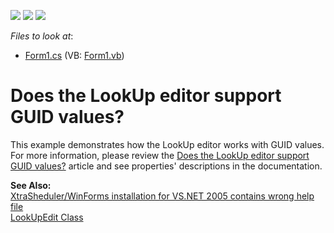 <!-- default badges list -->
![](https://img.shields.io/endpoint?url=https://codecentral.devexpress.com/api/v1/VersionRange/128618588/10.1.6%2B)
[![](https://img.shields.io/badge/Open_in_DevExpress_Support_Center-FF7200?style=flat-square&logo=DevExpress&logoColor=white)](https://supportcenter.devexpress.com/ticket/details/E720)
[![](https://img.shields.io/badge/📖_How_to_use_DevExpress_Examples-e9f6fc?style=flat-square)](https://docs.devexpress.com/GeneralInformation/403183)
<!-- default badges end -->
<!-- default file list -->
*Files to look at*:

* [Form1.cs](./CS/Form1.cs) (VB: [Form1.vb](./VB/Form1.vb))
<!-- default file list end -->
# Does the LookUp editor support GUID values?


<p>This example demonstrates how the LookUp editor works with GUID values. For more information, please review the <a href="https://www.devexpress.com/Support/Center/p/A529">Does the LookUp editor support GUID values?</a> article and see properties' descriptions in the documentation.</p>
<p><strong>See Also:</strong><br /><a href="https://www.devexpress.com/Support/Center/p/A603">XtraSheduler/WinForms installation for VS.NET 2005 contains wrong help file</a> <br /> <a href="http://documentation.devexpress.com/#WindowsForms/clsDevExpressXtraEditorsLookUpEdittopic">LookUpEdit Class </a></p>

<br/>


